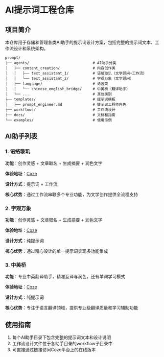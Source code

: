# AI提示词工程仓库

## 项目简介

本仓库用于存储和管理各类AI助手的提示词设计方案，包括完整的提示词文本、工作流设计和系统架构。

```
prompt/
├── agents/                             # AI助手分类
│   ├── content_creation/               # 内容创作类
│   │   ├── text_assistant_1/           # 语络璇玑（文学顾问+工作流）
│   │   └── text_assistant_2/           # 字观万象（文学顾问）
│   ├── language/                       # 语言类
│   │   └── chinese_english_bridge/     # 中英桥（翻译助手）
│   └── ...                             # 其他类别    
├── templates/                          # 提示词模板
│   ├── prompt_engineer.md              # 提示词工程师角色
├── workflows/                          # 工作流设计
├── docs/                               # 文档和指南
└── examples/                           # 使用示例
```

## AI助手列表

### 1. 语络璇玑

**功能**：创作灵感 + 文章取名 + 生成摘要 + 润色文字

**体验地址**：[Coze](https://www.coze.cn/s/an2Y0SKPoPg/)

**设计方式**：提示词 + 工作流

**核心优势**：通过工作流串联多个专业功能，为文学创作提供全流程支持

### 2. 字观万象

**功能**：创作灵感 + 文章取名 + 生成摘要 + 润色文字

**体验地址**：[Coze](https://www.coze.cn/s/c_APLHlANZI/)

**设计方式**：纯提示词

**核心优势**：通过精心设计的单一提示词实现多功能集成

### 3. 中英桥

**功能**：专业中英翻译助手，精准互译与润色，还有单词学习模式

**体验地址**：[Coze](https://www.coze.cn/s/MOUfJUz9NvQ/)

**设计方式**：纯提示词

**核心优势**：专注于语言翻译领域，提供专业级翻译质量和学习辅助功能

## 使用指南

1. 每个AI助手目录下包含完整的提示词文本和设计说明
2. 工作流设计文件位于各助手目录的workflow子目录中
3. 可直接通过链接访问Coze平台上的在线版本
